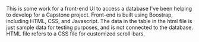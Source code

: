 This is some work for a front-end UI to access a database I've been helping to develop for a Capstone project. 
Front-end is built using Boostrap, including HTML, CSS, and Javascript.
The data in the table in the html file is just sample data for testing purposes, and is not connected to the database.
HTML file refers to a CSS file for customized scroll-bars.


